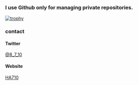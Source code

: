 ### I use Github only for managing private repositories.

[![trophy](https://github-profile-trophy.vercel.app/?username=HA710)](https://github.com/ryo-ma/github-profile-trophy)

### contact
#### Twitter
[@8_7_10](https://twitter.com/8_7_10)
#### Website
[HA710](https://ha710.pages.dev)

<!--
**HA710/HA710** is a ✨ _special_ ✨ repository because its `README.md` (this file) appears on your GitHub profile.

Here are some ideas to get you started:

- 🔭 I’m currently working on ...
- 🌱 I’m currently learning ...
- 👯 I’m looking to collaborate on ...
- 🤔 I’m looking for help with ...
- 💬 Ask me about ...
- 📫 How to reach me: ...
- 😄 Pronouns: ...
- ⚡ Fun fact: ...
-->

